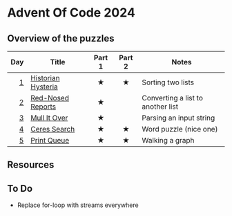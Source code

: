 # Advent Of Code 2024

## Overview of the puzzles

| Day | Title                | Part 1  | Part 2  | Notes                             |
|----:|----------------------|:-------:|:-------:|-----------------------------------|
| [1] | [Historian Hysteria] | &#9733; | &#9733; | Sorting two lists                 |
| [2] | [Red-Nosed Reports]  | &#9733; |         | Converting a list to another list |
| [3] | [Mull It Over]       | &#9733; |         | Parsing an input string           |
| [4] | [Ceres Search]       | &#9733; | &#9733; | Word puzzle (nice one)            |
| [5] | [Print Queue]        | &#9733; | &#9733; | Walking a graph                   |

## Resources

## To Do

* Replace for-loop with streams everywhere

[1]: src/main/kotlin/Day01.kt

[2]: src/main/kotlin/Day02.kt

[3]: src/main/kotlin/Day03.kt

[4]: src/main/kotlin/Day04.kt

[5]: src/main/kotlin/Day05.kt

[Historian Hysteria]: https://adventofcode.com/2024/day/1

[Red-Nosed Reports]: https://adventofcode.com/2024/day/2

[Mull It Over]: https://adventofcode.com/2024/day/3

[Ceres Search]: https://adventofcode.com/2024/day/4

[Print Queue]: https://adventofcode.com/2024/day/5